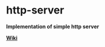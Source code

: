 # http-server 
**Implementation of simple http server**

**[Wiki](https://github.com/tienthanh8490/http-server/wiki)**
